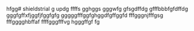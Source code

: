 hfgg# shieldstrial
g
updg
ffffs
gghggs
gggwfg
gfsgdffdg
gfffbbbfgfdffdg
gggfgffхfjggfjfggfgfg
gggggfffggfghggdfgffggfd
fffgggnjfffgsg
fffgggghbffaf
ffffgggfffvg
hgggffgf
fg
